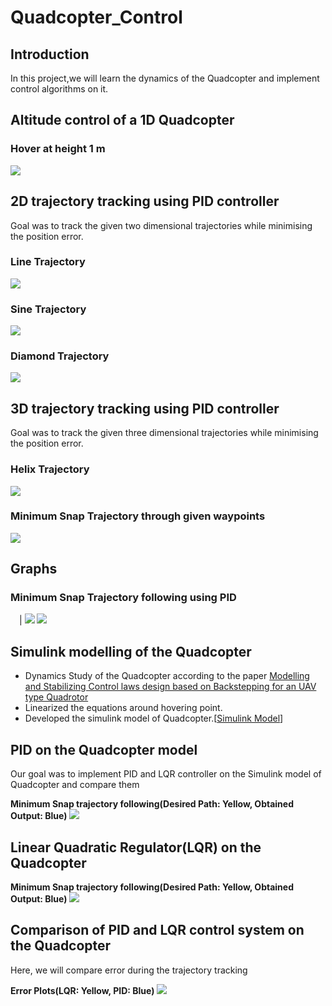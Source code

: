 # Quadcopter_Control

## Introduction
  In this project,we will learn the dynamics of the Quadcopter and implement control algorithms on it.

## Altitude control of a 1D Quadcopter
### Hover at height 1 m

![](https://github.com/Ayush1285/Quadcopter_Control/blob/main/1-D_Control/Results/heightcontrol.gif)

## 2D trajectory tracking using PID controller
Goal was to track the given two dimensional trajectories while minimising the position error.
### Line Trajectory

![](https://github.com/Ayush1285/Quadcopter_Control/blob/main/2-D_Control/Results/trajline.gif)

### Sine Trajectory

![](https://github.com/Ayush1285/Quadcopter_Control/blob/main/2-D_Control/Results/trajsine.gif)

### Diamond Trajectory

![](https://github.com/Ayush1285/Quadcopter_Control/blob/main/2-D_Control/Results/trajdiamond.gif)

## 3D trajectory tracking using PID controller
Goal was to track the given three dimensional trajectories while minimising the position error.
### Helix Trajectory

![](https://github.com/Ayush1285/Quadcopter_Control/blob/main/3-D_Control/Results/trajhelix.gif)

### Minimum Snap Trajectory through given waypoints

![](https://github.com/Ayush1285/Quadcopter_Control/blob/main/3-D_Control/Results/trajminsnap.gif)

## Graphs
### Minimum Snap Trajectory following using PID
<img src="Simulink_Models/Results/xpositionpid.jpg" width="10" heigth="10"> | <img src="Simulink_Models/Results/ypositionpid.jpg">
<img src="Simulink_Models/Results/zpositionpid.jpg">


## Simulink modelling of the Quadcopter
  * Dynamics Study of the Quadcopter according to the paper [Modelling and Stabilizing Control laws design based on Backstepping for an UAV type Quadrotor](https://drive.google.com/file/d/1x7zfYDEAd4OGHKVt8xIQ0uwxMXA-TSl7/view?usp=sharing)
  * Linearized the equations around hovering point.
  * Developed the simulink model of Quadcopter.[[Simulink Model](https://github.com/Ayush1285/Robust_Quadcopter_Control/blob/main/Simulink%20Models/Quadrotor_linearized.slx)]
  
## PID on the Quadcopter model
  Our goal was to implement PID and LQR controller on the Simulink model of Quadcopter and compare them
  
  **Minimum Snap trajectory following(Desired Path: Yellow, Obtained Output: Blue)**
  ![](https://github.com/Ayush1285/Robust_Quadcopter_Control/blob/main/Simulink%20Models/Results/PID.png)
  
## Linear Quadratic Regulator(LQR) on the Quadcopter

  **Minimum Snap trajectory following(Desired Path: Yellow, Obtained Output: Blue)**
  ![](https://github.com/Ayush1285/Robust_Quadcopter_Control/blob/main/Simulink%20Models/Results/LQR.png)
  
## Comparison of PID and LQR control system on the Quadcopter
  Here, we will compare error during the trajectory tracking
  
  **Error Plots(LQR: Yellow, PID: Blue)**
  ![](https://github.com/Ayush1285/Robust_Quadcopter_Control/blob/main/Simulink%20Models/Results/LQR%20vs%20PID.png)
  
